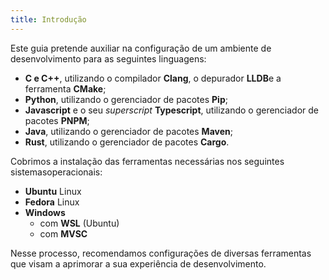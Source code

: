 ```yaml
---
title: Introdução
---
```


Este guia pretende auxiliar na configuração de um ambiente de
desenvolvimento para as seguintes linguagens:

- **C e C++**, utilizando o compilador **Clang**, o depurador **LLDB**e a
  ferramenta **CMake**;
- **Python**, utilizando o gerenciador de pacotes **Pip**;
- **Javascript** e o seu _superscript_ **Typescript**, utilizando o
  gerenciador de pacotes **PNPM**;
- **Java**, utilizando o gerenciador de pacotes **Maven**;
- **Rust**, utilizando o gerenciador de pacotes **Cargo**.

Cobrimos a instalação das ferramentas necessárias nos seguintes sistemasoperacionais:

- **Ubuntu** Linux
- **Fedora** Linux
- **Windows**
  - com **WSL** (Ubuntu)
  - com **MVSC**

Nesse processo, recomendamos configurações de diversas ferramentas que visam
a aprimorar a sua experiência de desenvolvimento.
